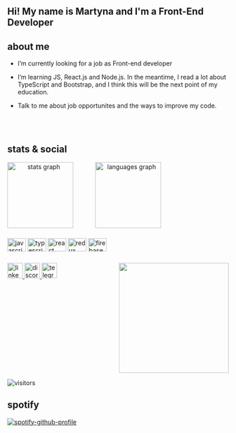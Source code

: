<h2 align="left">Hi! My name is Martyna and I'm a Front-End Developer</h2>
<p align='center'>
</p>

###

<h2> about me </h2>

- I’m currently looking for a job as Front-end developer

- I’m learning JS, React.js and Node.js. In the meantime, I read a lot about TypeScript and Bootstrap, and I think this will be the next point of my education.

- Talk to me about job opportunites and the ways to improve my code.

<br clear="both">
<br clear="both">

###

<h2> stats & social </h2>

<div align="center" style="display:flex; gap:50px;" >
  <img src="https://github-readme-stats.vercel.app/api?hide_title=false&hide_rank=false&show_icons=true&include_all_commits=true&count_private=true&disable_animations=false&theme=codeSTACKr&locale=en&hide_border=false&username=fyrodems" height="150" alt="stats graph"  />
  <img src="https://github-readme-stats.vercel.app/api/top-langs?locale=en&hide_title=false&layout=compact&card_width=320&langs_count=5&theme=codeSTACKr&hide_border=false&username=fyrodems" height="150" alt="languages graph"  />
</div>


###

<div align="left">
  <img src="https://cdn.jsdelivr.net/gh/devicons/devicon/icons/javascript/javascript-original.svg" height="30" width="42" alt="javascript logo"  />
  <img src="https://cdn.jsdelivr.net/gh/devicons/devicon/icons/typescript/typescript-plain.svg" height="30" width="42" alt="typescript logo"  />
  <img src="https://cdn.jsdelivr.net/gh/devicons/devicon/icons/react/react-original.svg" height="30" width="42" alt="react logo"  />
  <img src="https://cdn.jsdelivr.net/gh/devicons/devicon/icons/redux/redux-original.svg" height="30" width="42" alt="redux logo"  />
  <img src="https://cdn.jsdelivr.net/gh/devicons/devicon/icons/firebase/firebase-plain.svg" height="30" width="42" alt="firebase logo"  />
</div>


###

<img align="right" height="250" src="https://i.imgflip.com/6tj9yb.jpg"  />

###

<div align="left">
  <a href="https://www.linkedin.com/in/martyna-filipiak/" target="_blank">
    <img src="https://img.shields.io/static/v1?message=LinkedIn&logo=linkedin&label=&color=0077B5&logoColor=white&labelColor=&style=for-the-badge" height="35" alt="linkedin logo"  />
  </a>
  <a href="https://discord.com/users/fyrodems#7635" target="_blank">
    <img src="https://img.shields.io/static/v1?message=Discord&logo=discord&label=&color=7289DA&logoColor=white&labelColor=&style=for-the-badge" height="35" alt="discord logo"  />
  </a>
  <img src="https://img.shields.io/static/v1?message=Telegram&logo=telegram&label=&color=2CA5E0&logoColor=white&labelColor=&style=for-the-badge" height="35" alt="telegram logo"  />
</div>

###

<br clear="both">


![visitors](https://visitor-badge.glitch.me/badge?page_id=90272040.90272040)

<h2> spotify </h2>


[![spotify-github-profile](https://spotify-github-profile.vercel.app/api/view?uid=1212.3&cover_image=true&theme=default&show_offline=false&background_color=121212&bar_color_cover=true)](https://spotify-github-profile.vercel.app/api/view?uid=1212.3&redirect=true)



###
